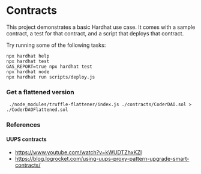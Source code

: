 # Contracts

This project demonstrates a basic Hardhat use case. It comes with a sample contract, a test for that contract, and a script that deploys that contract.

Try running some of the following tasks:

```shell
npx hardhat help
npx hardhat test
GAS_REPORT=true npx hardhat test
npx hardhat node
npx hardhat run scripts/deploy.js
```

### Get a flattened version

```
 ./node_modules/truffle-flattener/index.js ./contracts/CoderDAO.sol > ./CoderDAOFlattened.sol
 ```

 ### References

 #### UUPS contracts
 
  - https://www.youtube.com/watch?v=kWUDTZhxKZI
  - https://blog.logrocket.com/using-uups-proxy-pattern-upgrade-smart-contracts/
